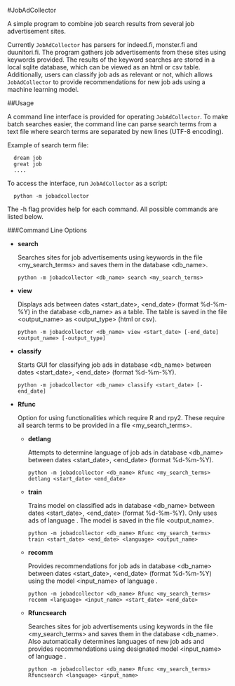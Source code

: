 #JobAdCollector

A simple program to combine job search results from several job advertisement sites.

Currently `JobAdCollector` has parsers for indeed.fi, monster.fi and duunitori.fi. 
The program gathers job advertisements from these sites using keywords 
provided. The results of the keyword searches are stored in a local sqlite 
database, which can be viewed as an html or csv table. Additionally, users can classify 
job ads as relevant or not, which allows `JobAdCollector` to provide recommendations for new job
ads using a machine learning model.


##Usage

A command line interface is provided for operating `JobAdCollector`. To make batch searches easier, 
the command line can parse search terms from a text file where search terms are separated by new lines
(UTF-8 encoding).


   Example of search term file:



      dream job
      great job
      ....

To access the interface, run `JobAdCollector` as a script:

      python -m jobadcollector 

The -h flag provides help for each command. All possible commands are listed below.

###Command Line Options

   
- **search**

  Searches sites for job advertisements using keywords in the file <my_search_terms> and saves 
  them in the database <db_name>.
  
  ```python -m jobadcollector <db_name> search <my_search_terms>```

- **view**

  Displays ads between dates <start_date>, <end_date> (format %d-%m-%Y) in the database <db_name> as a table. The table is       saved in the file <output_name> as <output_type> (html or csv). 

  ```python -m jobadcollector <db_name> view <start_date> [-end_date] <output_name> [-output_type]```


- **classify**
  
  Starts GUI for classifying job ads in database <db_name> between
  dates <start_date>, <end_date> (format %d-%m-%Y).

  ```python -m jobadcollector <db_name> classify <start_date> [-end_date]```
  
- **Rfunc**

  Option for using functionalities which require R and rpy2. These require all search
  terms to be provided in a file <my_search_terms>.

  - **detlang**
  
    Attempts to determine language of job ads in database <db_name> between
    dates <start_date>, <end_date> (format %d-%m-%Y).
   
    ```python -m jobadcollector <db_name> Rfunc <my_search_terms> detlang <start_date> <end_date>```
  
  - **train**
  
    Trains model on classified ads in database <db_name> between
    dates <start_date>, <end_date> (format %d-%m-%Y). Only uses ads of language <language>.
    The model is saved in the file <output_name>.

    ```python -m jobadcollector <db_name> Rfunc <my_search_terms> train <start_date> <end_date> <language> <output_name>```
  
  - **recomm**
  
    Provides recommendations for job ads in database <db_name> between dates <start_date>, <end_date> 
    (format %d-%m-%Y) using the model <input_name> of language <language>. 

    ```python -m jobadcollector <db_name> Rfunc <my_search_terms> recomm <language> <input_name> <start_date> <end_date>```
  
  - **Rfuncsearch**
  
    Searches sites for job advertisements using keywords in the file <my_search_terms> and saves 
    them in the database <db_name>. Also automatically determines languages of new job ads and provides
    recommendations using designated model <input_name> of language <language>.

    ```python -m jobadcollector <db_name> Rfunc <my_search_terms> Rfuncsearch <language> <input_name>```


